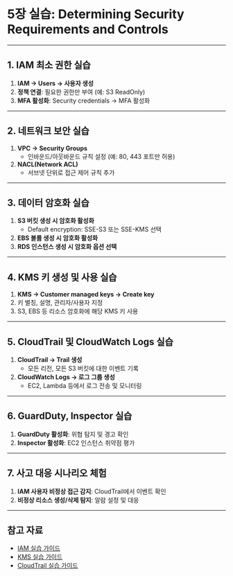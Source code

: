 # 5장 실습: Determining Security Requirements and Controls

---

## 1. IAM 최소 권한 실습

1. **IAM → Users → 사용자 생성**
2. **정책 연결**: 필요한 권한만 부여 (예: S3 ReadOnly)
3. **MFA 활성화**: Security credentials → MFA 활성화

---

## 2. 네트워크 보안 실습

1. **VPC → Security Groups**  
   - 인바운드/아웃바운드 규칙 설정 (예: 80, 443 포트만 허용)
2. **NACL(Network ACL)**  
   - 서브넷 단위로 접근 제어 규칙 추가

---

## 3. 데이터 암호화 실습

1. **S3 버킷 생성 시 암호화 활성화**
   - Default encryption: SSE-S3 또는 SSE-KMS 선택
2. **EBS 볼륨 생성 시 암호화 활성화**
3. **RDS 인스턴스 생성 시 암호화 옵션 선택**

---

## 4. KMS 키 생성 및 사용 실습

1. **KMS → Customer managed keys → Create key**
2. 키 별칭, 설명, 관리자/사용자 지정
3. S3, EBS 등 리소스 암호화에 해당 KMS 키 사용

---

## 5. CloudTrail 및 CloudWatch Logs 실습

1. **CloudTrail → Trail 생성**
   - 모든 리전, 모든 S3 버킷에 대한 이벤트 기록
2. **CloudWatch Logs → 로그 그룹 생성**
   - EC2, Lambda 등에서 로그 전송 및 모니터링

---

## 6. GuardDuty, Inspector 실습

1. **GuardDuty 활성화**: 위협 탐지 및 경고 확인
2. **Inspector 활성화**: EC2 인스턴스 취약점 평가

---

## 7. 사고 대응 시나리오 체험

1. **IAM 사용자 비정상 접근 감지**: CloudTrail에서 이벤트 확인
2. **비정상 리소스 생성/삭제 탐지**: 알람 설정 및 대응

---

## 참고 자료

- [IAM 실습 가이드](https://docs.aws.amazon.com/ko_kr/IAM/latest/UserGuide/getting-started_create-admin-group.html)
- [KMS 실습 가이드](https://docs.aws.amazon.com/ko_kr/kms/latest/developerguide/create-keys.html)
- [CloudTrail 실습 가이드](https://docs.aws.amazon.com/ko_kr/awscloudtrail/latest/userguide/cloudtrail-create-and-update-a-trail.html)
